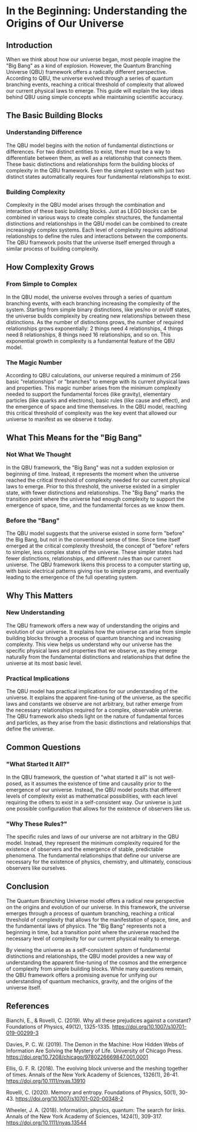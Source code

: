 # In the Beginning: Understanding the Origins of Our Universe

## Introduction

When we think about how our universe began, most people imagine the "Big Bang" as a kind of explosion. However, the Quantum Branching Universe (QBU) framework offers a radically different perspective. According to QBU, the universe evolved through a series of quantum branching events, reaching a critical threshold of complexity that allowed our current physical laws to emerge. This guide will explain the key ideas behind QBU using simple concepts while maintaining scientific accuracy.

## The Basic Building Blocks

### Understanding Difference

The QBU model begins with the notion of fundamental distinctions or differences. For two distinct entities to exist, there must be a way to differentiate between them, as well as a relationship that connects them. These basic distinctions and relationships form the building blocks of complexity in the QBU framework. Even the simplest system with just two distinct states automatically requires four fundamental relationships to exist.

### Building Complexity

Complexity in the QBU model arises through the combination and interaction of these basic building blocks. Just as LEGO blocks can be combined in various ways to create complex structures, the fundamental distinctions and relationships in the QBU model can be combined to create increasingly complex systems. Each level of complexity requires additional relationships to define the rules and interactions between the components. The QBU framework posits that the universe itself emerged through a similar process of building complexity.

## How Complexity Grows

### From Simple to Complex

In the QBU model, the universe evolves through a series of quantum branching events, with each branching increasing the complexity of the system. Starting from simple binary distinctions, like yes/no or on/off states, the universe builds complexity by creating new relationships between these distinctions. As the number of distinctions grows, the number of required relationships grows exponentially: 2 things need 4 relationships, 4 things need 8 relationships, 8 things need 16 relationships, and so on. This exponential growth in complexity is a fundamental feature of the QBU model.

### The Magic Number

According to QBU calculations, our universe required a minimum of 256 basic "relationships" or "branches" to emerge with its current physical laws and properties. This magic number arises from the minimum complexity needed to support the fundamental forces (like gravity), elementary particles (like quarks and electrons), basic rules (like cause and effect), and the emergence of space and time themselves. In the QBU model, reaching this critical threshold of complexity was the key event that allowed our universe to manifest as we observe it today.

## What This Means for the "Big Bang"

### Not What We Thought

In the QBU framework, the "Big Bang" was not a sudden explosion or beginning of time. Instead, it represents the moment when the universe reached the critical threshold of complexity needed for our current physical laws to emerge. Prior to this threshold, the universe existed in a simpler state, with fewer distinctions and relationships. The "Big Bang" marks the transition point where the universe had enough complexity to support the emergence of space, time, and the fundamental forces as we know them.

### Before the "Bang"

The QBU model suggests that the universe existed in some form "before" the Big Bang, but not in the conventional sense of time. Since time itself emerged at the critical complexity threshold, the concept of "before" refers to simpler, less complex states of the universe. These simpler states had fewer distinctions, relationships, and different rules than our current universe. The QBU framework likens this process to a computer starting up, with basic electrical patterns giving rise to simple programs, and eventually leading to the emergence of the full operating system.

## Why This Matters

### New Understanding

The QBU framework offers a new way of understanding the origins and evolution of our universe. It explains how the universe can arise from simple building blocks through a process of quantum branching and increasing complexity. This view helps us understand why our universe has the specific physical laws and properties that we observe, as they emerge naturally from the fundamental distinctions and relationships that define the universe at its most basic level.

### Practical Implications

The QBU model has practical implications for our understanding of the universe. It explains the apparent fine-tuning of the universe, as the specific laws and constants we observe are not arbitrary, but rather emerge from the necessary relationships required for a complex, observable universe. The QBU framework also sheds light on the nature of fundamental forces and particles, as they arise from the basic distinctions and relationships that define the universe.

## Common Questions

### "What Started It All?"

In the QBU framework, the question of "what started it all" is not well-posed, as it assumes the existence of time and causality prior to the emergence of our universe. Instead, the QBU model posits that different levels of complexity exist as mathematical possibilities, with each level requiring the others to exist in a self-consistent way. Our universe is just one possible configuration that allows for the existence of observers like us.

### "Why These Rules?"

The specific rules and laws of our universe are not arbitrary in the QBU model. Instead, they represent the minimum complexity required for the existence of observers and the emergence of stable, predictable phenomena. The fundamental relationships that define our universe are necessary for the existence of physics, chemistry, and ultimately, conscious observers like ourselves.

## Conclusion

The Quantum Branching Universe model offers a radical new perspective on the origins and evolution of our universe. In this framework, the universe emerges through a process of quantum branching, reaching a critical threshold of complexity that allows for the manifestation of space, time, and the fundamental laws of physics. The "Big Bang" represents not a beginning in time, but a transition point where the universe reached the necessary level of complexity for our current physical reality to emerge.

By viewing the universe as a self-consistent system of fundamental distinctions and relationships, the QBU model provides a new way of understanding the apparent fine-tuning of the cosmos and the emergence of complexity from simple building blocks. While many questions remain, the QBU framework offers a promising avenue for unifying our understanding of quantum mechanics, gravity, and the origins of the universe itself.

## References

Bianchi, E., & Rovelli, C. (2019). Why all these prejudices against a constant? Foundations of Physics, 49(12), 1325-1335. https://doi.org/10.1007/s10701-019-00299-3

Davies, P. C. W. (2019). The Demon in the Machine: How Hidden Webs of Information Are Solving the Mystery of Life. University of Chicago Press. https://doi.org/10.7208/chicago/9780226669847.001.0001

Ellis, G. F. R. (2018). The evolving block universe and the meshing together of times. Annals of the New York Academy of Sciences, 1326(1), 26-41. https://doi.org/10.1111/nyas.13910

Rovelli, C. (2020). Memory and entropy. Foundations of Physics, 50(1), 30-43. https://doi.org/10.1007/s10701-020-00348-2

Wheeler, J. A. (2018). Information, physics, quantum: The search for links. Annals of the New York Academy of Sciences, 1424(1), 309-317. https://doi.org/10.1111/nyas.13544